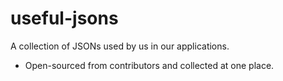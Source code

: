 # useful-jsons
A collection of JSONs used by us in our applications.

- Open-sourced from contributors and collected at one place.
